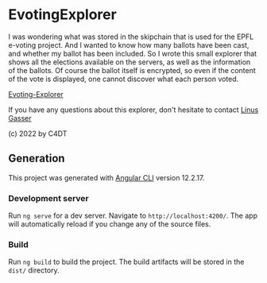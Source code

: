 # EvotingExplorer

I was wondering what was stored in the skipchain that is used for the EPFL e-voting project.
And I wanted to know how many ballots have been cast, and whether my ballot has been included.
So I wrote this small explorer that shows all the elections available on the servers,
as well as the information of the ballots.
Of course the ballot itself is encrypted, so even if the content of the vote is displayed,
one cannot discover what each person voted.

[Evoting-Explorer](https://c4dt.github.io/evoting-explorer)

If you have any questions about this explorer, don't hesitate to contact 
[Linus Gasser](mailto:linus.gasser@epfl.ch)

(c) 2022 by C4DT

## Generation

This project was generated with [Angular CLI](https://github.com/angular/angular-cli) version 12.2.17.

### Development server

Run `ng serve` for a dev server. Navigate to `http://localhost:4200/`. The app will automatically reload if you change any of the source files.

### Build

Run `ng build` to build the project. The build artifacts will be stored in the `dist/` directory.
